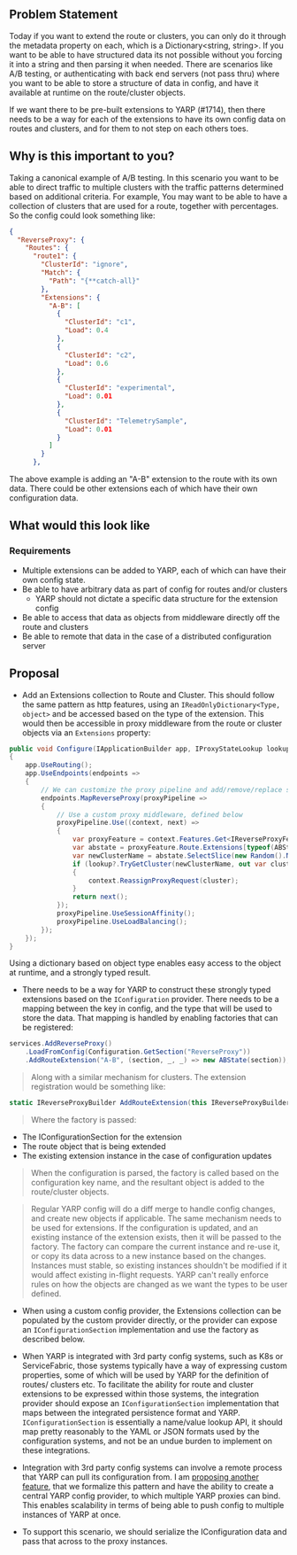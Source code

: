 ## Problem Statement

Today if you want to extend the route or clusters, you can only do it through the metadata property on each, which is a Dictionary<string, string>. If you want to be able to have structured data its not possible without you forcing it into a string and then parsing it when needed. There are scenarios like A/B testing, or authenticating with back end servers (not pass thru) where you want to be able to store a structure of data in config, and have it available at runtime on the route/cluster objects.

If we want there to be pre-built extensions to YARP (#1714), then there needs to be a way for each of the extensions to have its own config data on routes and clusters, and for them to not step on each others toes.

## Why is this important to you?

Taking a canonical example of A/B testing. In this scenario you want to be able to direct traffic to multiple clusters with the traffic patterns determined based on additional criteria. For example, You may want to be able to have a collection of clusters that are used for a route, together with percentages. So the config could look something like:

```json
{
  "ReverseProxy": {
    "Routes": {
      "route1": {
        "ClusterId": "ignore",
        "Match": {
          "Path": "{**catch-all}"
        },
        "Extensions": {
          "A-B": [
            {
              "ClusterId": "c1",
              "Load": 0.4
            },
            {
              "ClusterId": "c2",
              "Load": 0.6
            },
            {
              "ClusterId": "experimental",
              "Load": 0.01
            },
            {
              "ClusterId": "TelemetrySample",
              "Load": 0.01
            }
          ]
        }
      },
```
The above example is adding an "A-B" extension to the route with its own data. There could be other extensions each of which have their own configuration data.

## What would this look like

### Requirements
* Multiple extensions can be added to YARP, each of which can have their own config state.
* Be able to have arbitrary data as part of config for routes and/or clusters
  * YARP should not dictate a specific data structure for the extension config 
* Be able to access that data as objects from middleware directly off the route and clusters
* Be able to remote that data in the case of a distributed configuration server

## Proposal

* Add an Extensions collection to Route and Cluster. This should follow the same pattern as http features, using an `IReadOnlyDictionary<Type, object>` and be accessed based on the type of the extension. This would then be accessible in proxy middleware from the route or cluster objects via an `Extensions` property:

```c#
public void Configure(IApplicationBuilder app, IProxyStateLookup lookup)
{
    app.UseRouting();
    app.UseEndpoints(endpoints =>
    {
        // We can customize the proxy pipeline and add/remove/replace steps
        endpoints.MapReverseProxy(proxyPipeline =>
        {
            // Use a custom proxy middleware, defined below
            proxyPipeline.Use((context, next) =>
            {
                var proxyFeature = context.Features.Get<IReverseProxyFeature>();
                var abstate = proxyFeature.Route.Extensions[typeof(ABState)];
                var newClusterName = abstate.SelectSlice(new Random().NextDouble());
                if (lookup?.TryGetCluster(newClusterName, out var cluster))
                {
                    context.ReassignProxyRequest(cluster);
                }
                return next();
            });
            proxyPipeline.UseSessionAffinity();
            proxyPipeline.UseLoadBalancing();
        });
    });
}
```

Using a dictionary based on object type enables easy access to the object at runtime, and a strongly typed result.

* There needs to be a way for YARP to construct these strongly typed extensions based on the `IConfiguration` provider. There needs to be a mapping between the key in config, and the type that will be used to store the data. That mapping is handled by enabling factories that can be registered:
```c#
services.AddReverseProxy()
    .LoadFromConfig(Configuration.GetSection("ReverseProxy"))
    .AddRouteExtension("A-B", (section, _, _) => new ABState(section));
```
  > Along with a similar mechanism for clusters. The extension registration would be something like:
```c#
static IReverseProxyBuilder AddRouteExtension(this IReverseProxyBuilder builder, string sectionName, Func<IConfigurationSection, RouteConfig, ExtensionType, ExtensionType> factory)  
```

> Where the factory is passed:
  * The IConfigurationSection for the extension
  * The route object that is being extended
  * The existing extension instance in the case of configuration updates

  > When the configuration is parsed, the factory is called based on the configuration key name, and the resultant object is added to the route/cluster objects.

  > Regular YARP config will do a diff merge to handle config changes, and create new objects if applicable. The same mechanism needs to be used for extensions. If the configuration is updated, and an existing instance of the extension exists, then it will be passed to the factory. The factory can compare the current instance and re-use it, or copy its data across to a new instance based on the changes. Instances must stable, so existing instances shouldn't be modified if it would affect existing in-flight requests. YARP can't really enforce rules on how the objects are changed as we want the types to be user defined. 

* When using a custom config provider, the Extensions collection can be populated by the custom provider directly, or the provider can expose an `IConfigurationSection` implementation and use the factory as described below.

* When YARP is integrated with 3rd party config systems, such as K8s or ServiceFabric, those systems typically have a way of expressing custom properties, some of which will be used by YARP for the definition of routes/ clusters etc. To facilitate the ability for route and cluster extensions to be expressed within those systems, the integration provider should expose an `IConfigurationSection` implementation that maps between the integrated persistence format and YARP. 
  `IConfigurationSection` is essentially a name/value lookup API, it should map pretty reasonably to the YAML or JSON formats used by the configuration systems, and not be an undue burden to implement on these integrations.

* Integration with 3rd party config systems can involve a remote process that YARP can pull its configuration from. I am [proposing another feature](#1710), that we formalize this pattern and have the ability to create a central YARP config provider, to which multiple YARP proxies can bind. This enables scalability in terms of being able to push config to multiple instances of YARP at once.

* To support this scenario, we should serialize the IConfiguration data and pass that across to the proxy instances.
